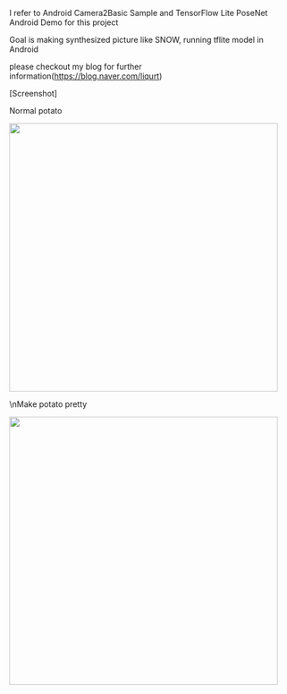 I refer to  Android Camera2Basic Sample and TensorFlow Lite PoseNet Android Demo for this project

Goal is making synthesized picture like SNOW, running tflite model in Android

please checkout my blog for further information(https://blog.naver.com/liqurt)

[Screenshot]
<div>
  <p>Normal potato</p>
  <img width="480" src="https://user-images.githubusercontent.com/26222049/74128212-f9fc9a80-4c1f-11ea-86f1-78c96e169dfe.jpg">
  
  <p>\nMake potato pretty</p>
  <img width="480" src="https://user-images.githubusercontent.com/26222049/74128221-fbc65e00-4c1f-11ea-94f9-8f62e5dc0e5a.jpg">
  </div>

